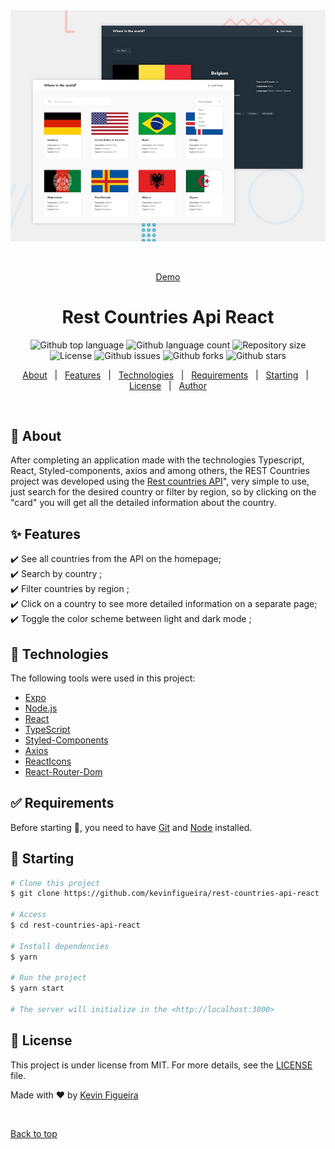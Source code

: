 <div align="center" id="top"> 
  <img src="src/assets/images/desktop-preview.jpg" alt="Rest Countries Api React" />

  &#xa0;

  <a href="https://restcountriesapireact.netlify.app">Demo</a>
</div>

<h1 align="center">Rest Countries Api React</h1>

<p align="center">
  <img alt="Github top language" src="https://img.shields.io/github/languages/top/kevinfigueira/rest-countries-api-react?color=56BEB8">

  <img alt="Github language count" src="https://img.shields.io/github/languages/count/kevinfigueira/rest-countries-api-react?color=56BEB8">

  <img alt="Repository size" src="https://img.shields.io/github/repo-size/kevinfigueira/rest-countries-api-react?color=56BEB8">

  <img alt="License" src="https://img.shields.io/github/license/kevinfigueira/rest-countries-api-react?color=56BEB8">

  <img alt="Github issues" src="https://img.shields.io/github/issues/kevinfigueira/rest-countries-api-react?color=56BEB8" /> 

  <img alt="Github forks" src="https://img.shields.io/github/forks/kevinfigueira/rest-countries-api-react?color=56BEB8" />

  <img alt="Github stars" src="https://img.shields.io/github/stars/kevinfigueira/rest-countries-api-react?color=56BEB8" />
</p>

<!-- Status -->

<!-- <h4 align="center"> 
	🚧  Rest Countries Api React 🚀 Under construction...  🚧
</h4> 

<hr> -->

<p align="center">
  <a href="#dart-about">About</a> &#xa0; | &#xa0; 
  <a href="#sparkles-features">Features</a> &#xa0; | &#xa0;
  <a href="#rocket-technologies">Technologies</a> &#xa0; | &#xa0;
  <a href="#white_check_mark-requirements">Requirements</a> &#xa0; | &#xa0;
  <a href="#checkered_flag-starting">Starting</a> &#xa0; | &#xa0;
  <a href="#memo-license">License</a> &#xa0; | &#xa0;
  <a href="https://github.com/kevinfigueira" target="_blank">Author</a>
</p>

<br>

## :dart: About ##

After completing an application made with the technologies Typescript, React, Styled-components, axios and among others, the REST Countries project was developed using the [Rest countries API](https://restcountries.com/)", very simple to use, just search for the desired country or filter by region, so by clicking on the "card" you will get all the detailed information about the country.

## :sparkles: Features ##

:heavy_check_mark: See all countries from the API on the homepage;\
:heavy_check_mark: Search by country ;\
:heavy_check_mark: Filter countries by region ;\
:heavy_check_mark: Click on a country to see more detailed information on a separate page;\
:heavy_check_mark: Toggle the color scheme between light and dark mode ;

## :rocket: Technologies ##

The following tools were used in this project:

- [Expo](https://expo.io/)
- [Node.js](https://nodejs.org/en/)
- [React](https://pt-br.reactjs.org/)
- [TypeScript](https://www.typescriptlang.org/)
- [Styled-Components](https://styled-components.com/)
- [Axios](https://axios-http.com/)
- [ReactIcons](https://react-icons.github.io/react-icons/)
- [React-Router-Dom](https://v5.reactrouter.com/web/guides/quick-start)

## :white_check_mark: Requirements ##

Before starting :checkered_flag:, you need to have [Git](https://git-scm.com) and [Node](https://nodejs.org/en/) installed.

## :checkered_flag: Starting ##

```bash
# Clone this project
$ git clone https://github.com/kevinfigueira/rest-countries-api-react

# Access
$ cd rest-countries-api-react

# Install dependencies
$ yarn

# Run the project
$ yarn start

# The server will initialize in the <http://localhost:3000>
```

## :memo: License ##

This project is under license from MIT. For more details, see the [LICENSE](LICENSE.md) file.


Made with :heart: by <a href="https://github.com/kevinfigueira" target="_blank">Kevin Figueira</a>

&#xa0;

<a href="#top">Back to top</a>
